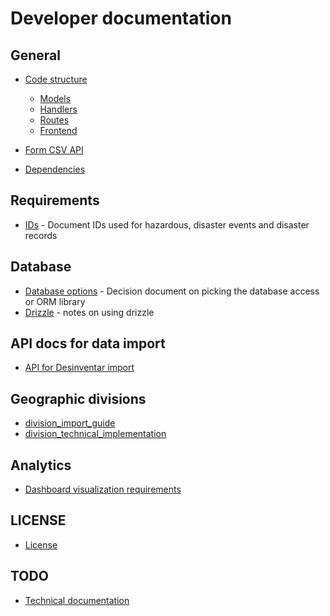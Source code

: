 # Developer documentation

## General

- [Code structure](code-structure/code-structure.md)
  - [Models](code-structure/models.md)
  - [Handlers](code-structure/handlers.md)
  - [Routes](code-structure/routes.md)
  - [Frontend](code-structure/frontend.md)
- [Form CSV API](code-structure/form-csv-api.md)

- [Dependencies](code-structure/dependencies.md)

## Requirements

- [IDs](ids.md) - Document IDs used for hazardous, disaster events and disaster records

## Database

- [Database options](database-options.md) - Decision document on picking the database access or ORM library
- [Drizzle](drizzle.md) - notes on using drizzle

## API docs for data import

- [API for Desinventar import](api-for-desinventar-import.md)

## Geographic divisions

- [division_import_guide](division_import_guide)
- [division_technical_implementation](division_technical_implementation)

## Analytics

- [Dashboard visualization requirements](Dashboard_Visualization_Requirements.md)

## LICENSE

- [License](License/INDEX.md)

## TODO

- [Technical documentation](technical-documentation.md)
